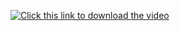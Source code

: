 [![Click this link to download the video](https://raw.githubusercontent.com/Dachsbun/congressional-app-challenge-video/thumbnail.jpg)](https://raw.githubusercontent.com/Dachsbun/congressional-app-challenge-video/main/congressional_app_challenge2.mp4)

